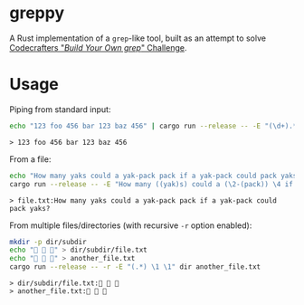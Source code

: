 # greppy

A Rust implementation of a `grep`-like tool, built as an attempt to solve
[Codecrafters "_Build Your Own grep_" Challenge](https://app.codecrafters.io/courses/grep/overview).

# Usage

Piping from standard input:

```sh
echo "123 foo 456 bar 123 baz 456" | cargo run --release -- -E "(\d+).*(\d+).*\1.*\2"
```

`> 123 foo 456 bar 123 baz 456`

From a file:

```sh
echo "How many yaks could a yak-pack pack if a yak-pack could pack yaks?" > file.txt
cargo run --release -- -E "How many ((yak)s) could a (\2-(pack)) \4 if a \3 could \4 \1?" file.txt
```

`> file.txt:How many yaks could a yak-pack pack if a yak-pack could pack yaks?`

From multiple files/directories (with recursive `-r` option enabled):

```sh
mkdir -p dir/subdir
echo "🦦 🦦 🦦" > dir/subdir/file.txt
echo "🐼 🐼 🐼" > another_file.txt
cargo run --release -- -r -E "(.*) \1 \1" dir another_file.txt
```

```
> dir/subdir/file.txt:🦦 🦦 🦦
> another_file.txt:🐼 🐼 🐼
```

